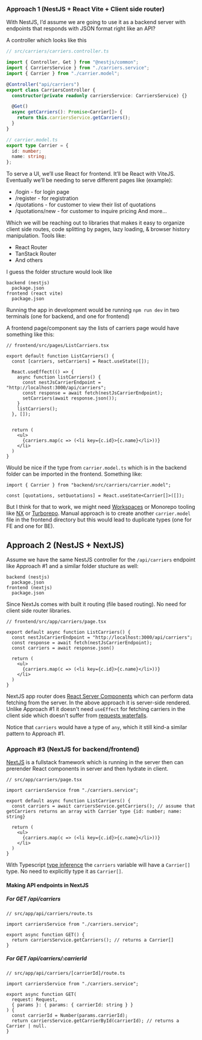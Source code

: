 ### Approach 1 (NestJS + React Vite + Client side router)

With NestJS, I’d assume we are going to use it as a backend server with endpoints that responds with JSON format right like an API?

A controller which looks like this

```ts
// src/carriers/carriers.controller.ts

import { Controller, Get } from "@nestjs/common";
import { CarriersService } from "./carriers.service";
import { Carrier } from "./carrier.model";

@Controller("api/carriers")
export class CarriersController {
  constructor(private readonly carriersService: CarriersService) {}

  @Get()
  async getCarriers(): Promise<Carrier[]> {
    return this.carriersService.getCarriers();
  }
}
```

```ts
// carrier.model.ts
export type Carrier = {
  id: number;
  name: string;
};
```

To serve a UI, we’ll use React for frontend. It’ll be React with ViteJS. Eventually we’ll be needing to serve different pages like (example):

- /login - for login page
- /register - for registration
- /quotations - for customer to view their list of quotations
- /quotations/new - for customer to inquire pricing
  And more…

Which we will be reaching out to libraries that makes it easy to organize client side routes, code splitting by pages, lazy loading, & browser history manipulation. Tools like:

- React Router
- TanStack Router
- And others

I guess the folder structure would look like

```
backend (nestjs)
  package.json
frontend (react vite)
  package.json
```

Running the app in development would be running `npm run dev` in two terminals (one for backend, and one for frontend)

A frontend page/component say the lists of carriers page would have something like this:

```tsx
// frontend/src/pages/ListCarriers.tsx

export default function ListCarriers() {
  const [carriers, setCarriers] = React.useState([]);

  React.useEffect(() => {
    async function listCarriers() {
      const nestJsCarrierEndpoint = "http://localhost:3000/api/carriers";
      const response = await fetch(nestJsCarrierEndpoint);
      setCarriers(await response.json());
    }
    listCarriers();
  }, []);


  return (
    <ul>
      {carriers.map(c => (<li key={c.id}>{c.name}</li>))}
    </li>
  )
}
```

Would be nice if the type from `carrier.model.ts` which is in the backend folder can be imported in the frontend. Something like:

```tsx
import { Carrier } from "backend/src/carriers/carrier.model";

const [quotations, setQuotations] = React.useState<Carrier[]>([]);
```

But I think for that to work, we might need [Workspaces](https://docs.npmjs.com/cli/v10/using-npm/workspaces) or Monorepo tooling like [NX](https://nx.dev/) or [Turborepo](https://turbo.build/). Manual approach is to create another `carrier.model` file in the frontend directory but this would lead to duplicate types (one for FE and one for BE).

## Approach 2 (NestJS + NextJS)

Assume we have the same NestJS controller for the `/api/carriers` endpoint like Approach #1 and a similar folder stucture as well:

```
backend (nestjs)
  package.json
frontend (nextjs)
  package.json
```

Since NextJs comes with built it routing (file based routing). No need for client side router libraries.

```tsx
// frontend/src/app/carriers/page.tsx

export default async function ListCarriers() {
  const nestJsCarrierEndpoint = "http://localhost:3000/api/carriers";
  const response = await fetch(nestJsCarrierEndpoint);
  const carriers = await response.json()

  return (
    <ul>
      {carriers.map(c => (<li key={c.id}>{c.name}</li>))}
    </li>
  )
}

```

NextJS app router does [React Server Components](https://nextjs.org/docs/app/building-your-application/rendering/server-components) which can perform data fetching from the server. In the above approach it is server-side rendered. Unlike Approach #1 it doesn't need `useEffect` for fetching carriers in the client side which doesn't suffer from [requests waterfalls](https://blog.sentry.io/fetch-waterfall-in-react/).

Notice that `carriers` would have a type of `any`, which it still kind-a similar pattern to Approach #1.

### Approach #3 (NextJS for backend/frontend)

[NextJS](https://nextjs.org/) is a fullstack framework which is running in the server then can prerender React components in server and then hydrate in client.

```tsx
// src/app/carriers/page.tsx

import carriersService from "./carriers.service";

export default async function ListCarriers() {
  const carriers = await carriersService.getCarriers(); // assume that getCarriers returns an array with Carrier type {id: number; name: string}

  return (
    <ul>
      {carriers.map(c => (<li key={c.id}>{c.name}</li>))}
    </li>
  )
}

```

With Typescript [type inference](https://www.typescriptlang.org/docs/handbook/type-inference.html) the `carriers` variable will have a `Carrier[]` type. No need to explicitly type it as `Carrier[]`.

#### Making API endpoints in NextJS

##### For GET /api/carriers

```tsx
// src/app/api/carriers/route.ts

import carriersService from "./carriers.service";

export async function GET() {
  return carriersService.getCarriers(); // returns a Carrier[]
}
```

##### For GET /api/carriers/:carrierId

```tsx
// src/app/api/carriers/[carrierId]/route.ts

import carriersService from "./carriers.service";

export async function GET(
  request: Request,
  { params }: { params: { carrierId: string } }
) {
  const carrierId = Number(params.carrierId);
  return carriersService.getCarrierById(carrierId); // returns a Carrier | null.
}
```
